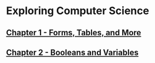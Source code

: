 # Exploring Computer Science

## [Chapter 1 - Forms, Tables, and More](01/)

## [Chapter 2 - Booleans and Variables](02/)

